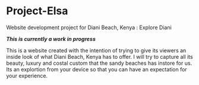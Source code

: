 # Project-Elsa
Website development project for Diani Beach, Kenya : Explore Diani

***This is currently a work in progress***

This is a website created with the intention of trying to give its viewers an inside look of what Diani Beach, Kenya has to offer. I will try to capture all its beauty, luxury and costal custom that the sandy beaches has instore for us. Its an explortion from your device so that you can have an expectation for your experience. 
